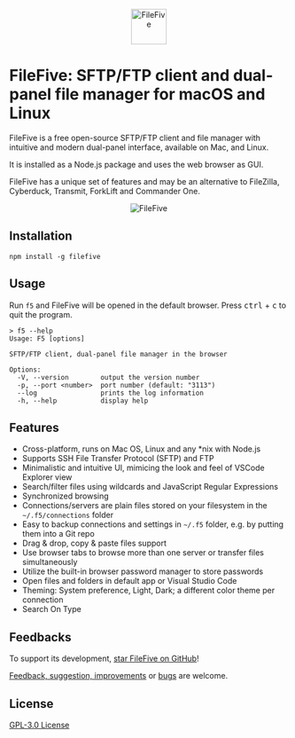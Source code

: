<p align="center">
    <img src="https://github.com/miroshnikov/filefive/blob/main/frontend/src/assets/logo.svg" width="64" alt="FileFive" />
</p>


# FileFive: SFTP/FTP client and dual-panel file manager for macOS and Linux
FileFive is a free open-source SFTP/FTP client and file manager with intuitive and modern dual-panel interface, available on Mac, and Linux. 

It is installed as a Node.js package and uses the web browser as GUI.

FileFive has a unique set of features and may be an alternative to FileZilla, Cyberduck, Transmit, ForkLift and Commander One.

<p align="center">
    <img src="https://github.com/miroshnikov/filefive/blob/main/screenshot.png" alt="FileFive" />
</p>

## Installation
```shell
npm install -g filefive
```

## Usage
Run `f5` and FileFive will be opened in the default browser. Press <kbd>ctrl</kbd> + <kbd>c</kbd> to quit the program.
```
> f5 --help
Usage: F5 [options]

SFTP/FTP client, dual-panel file manager in the browser

Options:
  -V, --version        output the version number
  -p, --port <number>  port number (default: "3113")
  --log                prints the log information
  -h, --help           display help
```

## Features
- Cross-platform, runs on Mac OS, Linux and any *nix with Node.js
- Supports SSH File Transfer Protocol (SFTP) and FTP
- Minimalistic and intuitive UI, mimicing the look and feel of VSCode Explorer view
- Search/filter files using wildcards and JavaScript Regular Expressions
- Synchronized browsing
- Connections/servers are plain files stored on your filesystem in the `~/.f5/connections` folder
- Easy to backup connections and settings in `~/.f5` folder, e.g. by putting them into a Git repo
- Drag & drop, copy & paste files support
- Use browser tabs to browse more than one server or transfer files simultaneously
- Utilize the built-in browser password manager to store passwords
- Open files and folders in default app or Visual Studio Code
- Theming: System preference, Light, Dark; a different color theme per connection
- Search On Type

## Feedbacks
To support its development, [star FileFive on GitHub](https://github.com/miroshnikov/filefive/stargazers)!

[Feedback, suggestion, improvements](https://github.com/miroshnikov/filefive/discussions) or [bugs](https://github.com/miroshnikov/filefive/issues) are welcome.

## License
[GPL-3.0 License](LICENSE)

